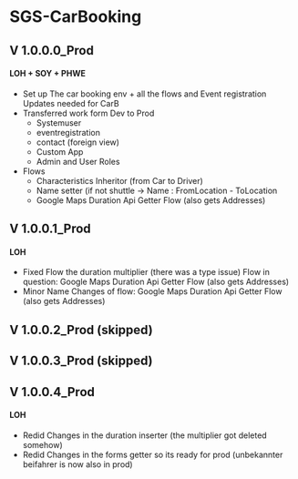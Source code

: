 # SGS-CarBooking

## V 1.0.0.0_Prod 
#### LOH + SOY + PHWE

- Set up The car booking env + all the flows and Event registration Updates needed for CarB
- Transferred work form Dev to Prod
  - Systemuser
  - eventregistration
  - contact (foreign view)
  - Custom App
  - Admin and User Roles
- Flows
    - Characteristics Inheritor (from Car to Driver)
    - Name setter (if not shuttle -> Name : FromLocation - ToLocation
    - Google Maps Duration Api Getter Flow (also gets Addresses)

## V 1.0.0.1_Prod
#### LOH
- Fixed Flow the duration multiplier (there was a type issue) Flow in question: Google Maps Duration Api Getter Flow (also gets Addresses)
- Minor Name Changes of flow: Google Maps Duration Api Getter Flow (also gets Addresses)

## V 1.0.0.2_Prod (skipped)
## V 1.0.0.3_Prod (skipped)

## V 1.0.0.4_Prod
#### LOH
- Redid Changes in the duration inserter (the multiplier got deleted somehow)
- Redid Changes in the forms getter so its ready for prod (unbekannter beifahrer is now also in prod) 
